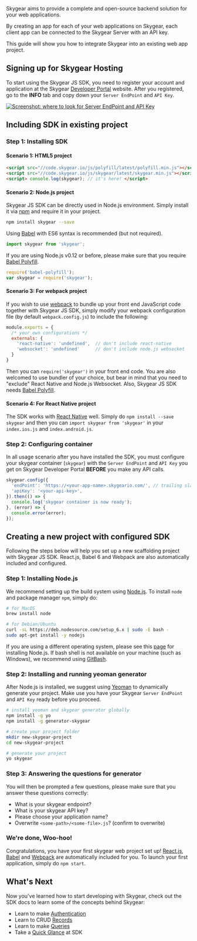 Skygear aims to provide a complete and open-source backend solution for your web applications.

By creating an app for each of your web applications on Skygear, each client app can be connected to the Skygear Server with an API key.

This guide will show you how to integrate Skygear into an existing web app project.

<a name="sign-up-hosting"></a>
## Signing up for Skygear Hosting

To start using the Skygear JS SDK, you need to register your account and
application at the Skygear [Developer Portal](https://portal.skygear.io)
website. After you registered, go to the **INFO** tab and copy down your
`Server EndPoint` and `API Key`.

[![Screenshot: where to look for Server EndPoint and API Key](/assets/common/portal-endpoint-apikey.png)](/assets/common/portal-endpoint-apikey.png)

<a name="include-js-sdk"></a>
## Including SDK in existing project

### Step 1: Installing SDK

#### Scenario 1: HTML5 project

``` html
<script src="//code.skygear.io/js/polyfill/latest/polyfill.min.js"></script>
<script src="//code.skygear.io/js/skygear/latest/skygear.min.js"></script>
<script> console.log(skygear); // it's here! </script>
```

#### Scenario 2: Node.js project

Skygear JS SDK can be directly used in Node.js environment. Simply install it
via [npm](https://www.npmjs.com) and require it in your project.

``` bash
npm install skygear --save
```

Using [Babel](https://babeljs.io/) with ES6 syntax is recommended (but not
required).

``` javascript
import skygear from 'skygear';
```

If you are using Node.js v0.12 or before, please make sure that
you require [Babel Polyfill](https://babeljs.io/docs/usage/polyfill/).

``` javascript
require('babel-polyfill');
var skygear = require('skygear');
```

#### Scenario 3: For webpack project

If you wish to use [webpack](https://webpack.github.io/) to bundle up your
front end JavaScript code together with Skygear JS SDK, simply modify your
webpack configuration file (by default `webpack.config.js`) to include the
following:

``` javascript
module.exports = {
  /* your own configurations */
  externals: {
    'react-native': 'undefined',  // don't include react-native
    'websocket': 'undefined'      // don't include node.js websocket
  }
}
```

Then you can `require('skygear')` in your front end code. You are also welcomed
to use bundler of your choice, but bear in mind that you need to "exclude"
React Native and Node.js Websocket. Also, Skygear JS SDK needs
[Babel Polyfill](https://babeljs.io/docs/usage/polyfill/).

#### Scenario 4: For React Native project

The SDK works with [React Native](https://facebook.github.io/react-native/)
well. Simply do `npm install --save skygear` and then you can
`import skygear from 'skygear'` in your `index.ios.js` and `index.android.js`.

<a name="set-up-app"></a>
### Step 2: Configuring container

In all usage scenario after you have installed the SDK, you must configure your
skygear container (`skygear`) with the `Server EndPoint` and `API Key` you get
on Skygear Developer Portal **BEFORE** you make any API calls.

``` javascript
skygear.config({
  'endPoint': 'https://<your-app-name>.skygeario.com/', // trailing slash is required
  'apiKey': '<your-api-key>',
}).then(() => {
  console.log('skygear container is now ready');
}, (error) => {
  console.error(error);
});
```

<a name="new-projects"></a>
## Creating a new project with configured SDK

Following the steps below will help you set up a new scaffolding project with
Skygear JS SDK. React.js, Babel 6 and Webpack are also automatically
included and configured.

### Step 1: Installing Node.js

We recommend setting up the build system using [Node.js](https://nodejs.org).
To install `node` and package manager `npm`, simply do:

``` bash
# for MacOS
brew install node

# for Debian/Ubuntu
curl -sL https://deb.nodesource.com/setup_6.x | sudo -E bash -
sudo apt-get install -y nodejs
```

If you are using a different operating system, please see this
[page](https://nodejs.org/en/download) for installing Node.js.
If bash shell is not available on your machine (such as Windows),
we recommend using [GitBash](https://git-scm.com/downloads).

### Step 2: Installing and running yeoman generator

After Node.js is installed, we suggest using [Yeoman](http://yeoman.io/) to
dynamically generate your project. Make use you have your Skygear
`Server EndPoint` and `API Key` ready before you proceed.

``` bash
# install yeoman and skygear generator globally
npm install -g yo
npm install -g generator-skygear

# create your project folder
mkdir new-skygear-project
cd new-skygear-project

# generate your project
yo skygear
```

### Step 3: Answering the questions for generator

You will then be prompted a few questions, please make sure that you
answer these questions correctly:
- What is your skygear endpoint?
- What is your skygear API key?
- Please choose your application name?
- Overwrite `<some-path>/<some-file>.js`? (confirm to overwrite)

### We're done, Woo-hoo!

Congratulations, you have your first skygear web project set up!
[React.js](https://facebook.github.io/react/), [Babel](https://babeljs.io/)
and [Webpack](https://webpack.github.io/) are automatically included for you.
To launch your first application, simply do `npm start`.

<a name="whats-next"></a>
## What's Next

Now you've learned how to start developing with Skygear, check out the SDK docs to learn some of the concepts behind Skygear:

- Learn to make [Authentication](/js/guide/users)
- Learn to CRUD [Records](/js/guide/record)
- Learn to make [Queries](/js/guide/query)
- Take a [Quick Glance](/js/guide/quick-glance) at SDK
